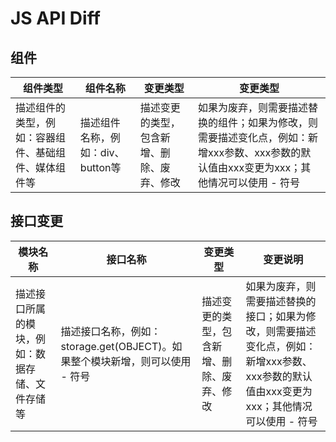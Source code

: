 # JS API Diff
## 组件

| 组件类型  | 组件名称  | 变更类型  | 变更类型  |
|  --------  |  --------  |  --------  |  --------  |
| 描述组件的类型，例如：容器组件、基础组件、媒体组件等      | 描述组件名称，例如：div、button等      | 描述变更的类型，包含新增、删除、废弃、修改      | 如果为废弃，则需要描述替换的组件；如果为修改，则需要描述变化点，例如：新增xxx参数、xxx参数的默认值由xxx变更为xxx；其他情况可以使用 - 符号      |

## 接口变更

| 模块名称  | 接口名称  | 变更类型  | 变更说明  |
|  --------  |  --------  |  --------  |  --------  |
| 描述接口所属的模块，例如：数据存储、文件存储等      | 描述接口名称，例如：storage.get(OBJECT)。如果整个模块新增，则可以使用 - 符号      | 描述变更的类型，包含新增、删除、废弃、修改      | 如果为废弃，则需要描述替换的接口；如果为修改，则需要描述变化点，例如：新增xxx参数、xxx参数的默认值由xxx变更为xxx；其他情况可以使用 - 符号      |

